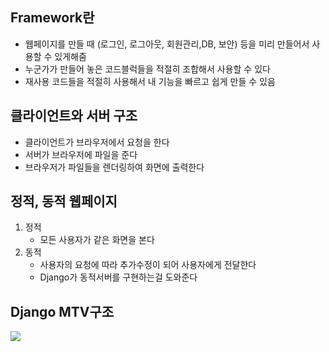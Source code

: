 ## Framework란
- 웹페이지를 만들 때 (로그인, 로그아웃, 회원관리,DB, 보안) 등을
  미리 만들어서 사용할 수 있게해줌
- 누군가가 만들어 놓은 코드블럭들을 적절히 조합해서 사용할 수 있다
- 재사용 코드들을 적절히 사용해서 내 기능을 빠르고 쉽게 만들 수 있음


## 클라이언트와 서버 구조
- 클라이언트가 브라우저에서 요청을 한다
- 서버가 브라우저에 파일을 준다
- 브라우저가 파일들을 렌더링하여 화면에 출력한다

## 정적, 동적 웹페이지
1. 정적
	- 모든 사용자가 같은 화면을 본다
2. 동적
	- 사용자의 요청에 따라 추가수정이 되어 사용자에게 전달한다
	- Django가 동적서버를 구현하는걸 도와준다


## Django MTV구조

<img src="https://velog.velcdn.com/images/dmsgur7112/post/078fed76-7999-4f8b-86b6-da9e0200861d/image.png">

